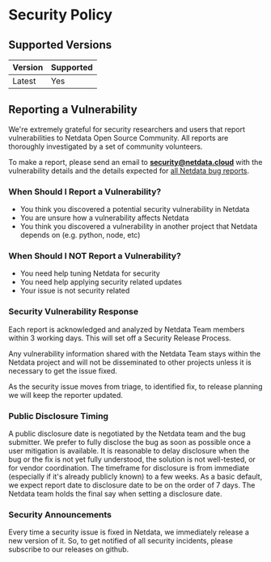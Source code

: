 <!--
title: "Security Policy"
description: "The Netdata team maintains and adheres to a formal process any time a member of the community reports a security vulnerability."
custom_edit_url: https://github.com/netdata/.github/edit/main/SECURITY.md
sidebar_label: "Security Policy"
learn_status: "Published"
learn_rel_path: "misc"
-->

# Security Policy

## Supported Versions

| Version | Supported |
|-------  | --------- |
| Latest  | Yes       |

## Reporting a Vulnerability

We're extremely grateful for security researchers and users that report vulnerabilities to Netdata Open Source Community. All reports are thoroughly investigated by a set of community volunteers.

To make a report, please send an email to **security@netdata.cloud** with
the vulnerability details and the details expected for [all Netdata bug
reports](https://github.com/netdata/netdata/blob/c1f4c6cf503995cd4d896c5821b00d55afcbde87/.github/ISSUE_TEMPLATE/bug_report.md).

### When Should I Report a Vulnerability?

-   You think you discovered a potential security vulnerability in Netdata
-   You are unsure how a vulnerability affects Netdata
-   You think you discovered a vulnerability in another project that Netdata depends on (e.g. python, node, etc)

### When Should I NOT Report a Vulnerability?

-   You need help tuning Netdata for security
-   You need help applying security related updates
-   Your issue is not security related

### Security Vulnerability Response

Each report is acknowledged and analyzed by Netdata Team members within 3 working days. This will set off a Security Release Process.

Any vulnerability information shared with the Netdata Team stays within the Netdata project and will not be disseminated to other projects unless it is necessary to get the issue fixed.

As the security issue moves from triage, to identified fix, to release planning we will keep the reporter updated.

### Public Disclosure Timing

A public disclosure date is negotiated by the Netdata team and the bug submitter. We prefer to fully disclose the bug as soon as possible once a user mitigation is available. It is reasonable to delay disclosure when the bug or the fix is not yet fully understood, the solution is not well-tested, or for vendor coordination. The timeframe for disclosure is from immediate (especially if it's already publicly known) to a few weeks. As a basic default, we expect report date to disclosure date to be on the order of 7 days. The Netdata team holds the final say when setting a disclosure date.

### Security Announcements

Every time a security issue is fixed in Netdata, we immediately release a new version of it. So, to get notified of all security incidents, please subscribe to our releases on github.

